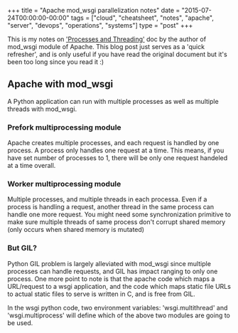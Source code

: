 +++
title = "Apache mod_wsgi parallelization notes"
date = "2015-07-24T00:00:00-00:00"
tags = ["cloud", "cheatsheet", "notes", "apache", "server", "devops", "operations", "systems"]
type = "post"
+++


This is my notes on
['Processes and Threading'](https://code.google.com/p/modwsgi/wiki/ProcessesAndThreading)
doc by the author of mod_wsgi module of Apache. This blog post just serves as a 'quick refresher', and
is only useful if you have read the original document but it's been too long since you
read it :)

## Apache with mod_wsgi

A Python application can run with multiple processes as well as multiple threads
with mod_wsgi.

### Prefork multiprocessing module

Apache creates multiple processes, and each request is handled by one process.
A process only handles one request at a time.
This means, if you have set number of processes to 1, there will be only one
request handeled at a time overall.

### Worker multiprocessing module

Multiple processes, and multiple threads in each processa.
Even if a process is handling a request, another thread in the same process
can handle one more request.
You might need some synchronization primitive to make sure multiple threads
of same process don't corrupt shared memory (only occurs when shared memory
is mutated)

### But GIL?

Python GIL problem is largely alleviated with mod_wsgi since multiple processes
can handle requests, and GIL has impact ranging to only one process. One more
point to note is that the apache code which maps a URL/request to a wsgi application,
and the code which maps static file URLs to actual static files to serve is
written in C, and is free from GIL.

In the wsgi python code, two environment variables: 'wsgi.multithread' and
'wsgi.multiprocess' will define which of the above two modules are going to be
used.
